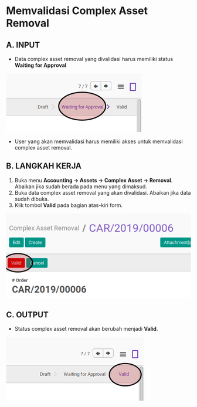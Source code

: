 # Memvalidasi Complex Asset Removal

## A. INPUT

* Data complex asset removal yang divalidasi harus memiliki status **Waiting for Approval**

![](../../img/complex-asset-removal/status-waiting.png)

* User yang akan memvalidasi harus memiliki akses untuk memvalidasi complex asset removal.

## B. LANGKAH KERJA

1. Buka menu **Accounting -> Assets -> Complex Asset -> Removal**. Abaikan jika sudah berada pada menu yang dimaksud.
2. Buka data complex asset removal yang akan divalidasi. Abaikan jika data sudah dibuka.
3. Klik tombol **Valid** pada bagian atas-kiri form.

![](../../img/complex-asset-removal/tombol-valid.png)

## C. OUTPUT

* Status complex asset removal akan berubah menjadi **Valid**.

![](../../img/complex-asset-removal/status-valid.png)
